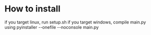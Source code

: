 # How to install
if you target linux, run setup.sh
if you target windows, compile main.py using pyinstaller --onefile --noconsole main.py
